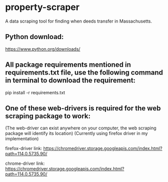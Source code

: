 # property-scraper
A data scraping tool for finding when deeds transfer in Massachusetts.

## Python download:
https://www.python.org/downloads/

## All package requirements mentioned in requirements.txt file, use the following command in terminal to download the requirement:
pip install -r requirements.txt

## One of these web-drivers is required for the web scraping package to work: 
(The web-driver can exist anywhere on your computer, the web scraping package will identify its location)
(Currently using firefox driver in my implementation)

firefox-driver link:
https://chromedriver.storage.googleapis.com/index.html?path=114.0.5735.90/

chrome-driver link:
https://chromedriver.storage.googleapis.com/index.html?path=114.0.5735.90/

